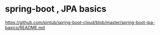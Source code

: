 # spring-boot , JPA basics

https://github.com/pintub/spring-boot-cloud/blob/master/spring-boot-jpa-basics/README.md
